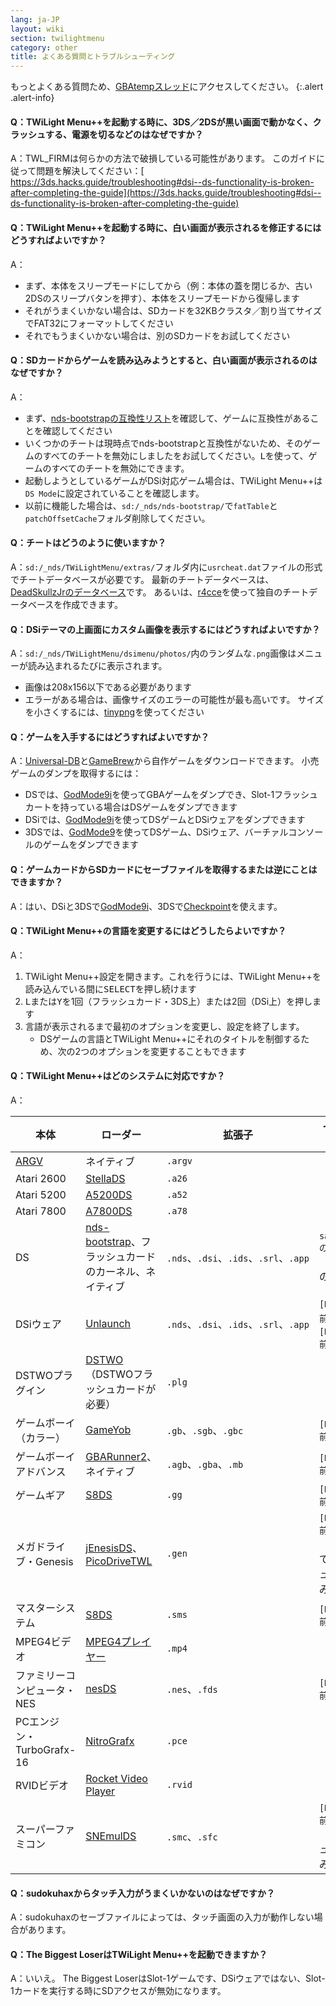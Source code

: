 ```yaml
---
lang: ja-JP
layout: wiki
section: twilightmenu
category: other
title: よくある質問とトラブルシューティング
---
```


もっとよくある質問ため、[GBAtempスレッド](https://gbatemp.net/threads/ds-i-3ds-twilight-menu-gui-for-ds-i-games-and-ds-i-menu-replacement.472200/)にアクセスしてください。
{:.alert .alert-info}

#### Q：TWiLight Menu++を起動する時に、3DS／2DSが黒い画面で動かなく、クラッシュする、電源を切るなどのはなぜですか？
A：TWL_FIRMは何らかの方法で破損している可能性があります。 このガイドに従って問題を解決してください：[ https://3ds.hacks.guide/troubleshooting#dsi--ds-functionality-is-broken-after-completing-the-guide](https://3ds.hacks.guide/troubleshooting#dsi--ds-functionality-is-broken-after-completing-the-guide)

#### Q：TWiLight Menu++を起動する時に、白い画面が表示されるを修正するにはどうすればよいですか？
A：
- まず、本体をスリープモードにしてから（例：本体の蓋を閉じるか、古い2DSのスリープバタンを押す）、本体をスリープモードから復帰します
- それがうまくいかない場合は、SDカードを32KBクラスタ／割り当てサイズでFAT32にフォーマットしてください
- それでもうまくいかない場合は、別のSDカードをお試してください

#### Q：SDカードからゲームを読み込みようとすると、白い画面が表示されるのはなぜですか？
A：
- まず、[nds-bootstrapの互換性リスト](https://docs.google.com/spreadsheets/d/1LRTkXOUXraTMjg1eedz_f7b5jiuyMv2x6e_jY_nyHSc/htmlview#gid=0)を確認して、ゲームに互換性があることを確認してください
- いくつかのチートは現時点でnds-bootstrapと互換性がないため、そのゲームのすべてのチートを無効にしましたをお試してください。<kbd class="l">L</kbd>を使って、ゲームのすべてのチートを無効にできます。
- 起動しようとしているゲームがDSi対応ゲーム場合は、TWiLight Menu++は`DS Mode`に設定されていることを確認します。
- 以前に機能した場合は、`sd:/_nds/nds-bootstrap/`で`fatTable`と`patchOffsetCache`フォルダ削除してください。

#### Q：チートはどうのように使いますか？
A：`sd:/_nds/TWiLightMenu/extras/`フォルダ内に`usrcheat.dat`ファイルの形式でチートデータベースが必要です。 最新のチートデータベースは、[DeadSkullzJrのデータベース](https://gbatemp.net/threads/deadskullzjrs-flashcart-cheat-databases.488711/)です。 あるいは、[r4cce](http://hp.vector.co.jp/authors/VA013928/soft.html)を使って独自のチートデータベースを作成できます。

#### Q：DSiテーマの上画面にカスタム画像を表示するにはどうすればよいですか？
A：`sd:/_nds/TWiLightMenu/dsimenu/photos/`内のランダムな`.png`画像はメニューが読み込まれるたびに表示されます。

- 画像は208x156以下である必要があります
- エラーがある場合は、画像サイズのエラーの可能性が最も高いです。 サイズを小さくするには、[tinypng](https://tinypng.com)を使ってください

#### Q：ゲームを入手するにはどうすればよいですか？
A：[Universal-DB](https://db.universal-team.net/ds)と[GameBrew](https://www.gamebrew.org/wiki/List_of_DS_homebrew_applications)から自作ゲームをダウンロードできます。 小売ゲームのダンプを取得するには：
- DSでは、[GodMode9i](https://github.com/DS-Homebrew/GodMode9i/releases)を使ってGBAゲームをダンプでき、Slot-1フラッシュカートを持っている場合はDSゲームをダンプできます
- DSiでは、[GodMode9i](https://github.com/DS-Homebrew/GodMode9i/releases)を使ってDSゲームとDSiウェアをダンプできます
- 3DSでは、[GodMode9](https://github.com/d0k3/GodMode9/releases)を使ってDSゲーム、DSiウェア、バーチァルコンソールのゲームをダンプできます

#### Q：ゲームカードからSDカードにセーブファイルを取得するまたは逆にことはできますか？
A：はい、DSiと3DSで[GodMode9i](https://github.com/DS-Homebrew/GodMode9i/releases)、3DSで[Checkpoint](https://github.com/FlagBrew/Checkpoint/releases)を使えます。

#### Q：TWiLight Menu++の言語を変更するにはどうしたらよいですか？
A：
1. TWiLight Menu++設定を開きます。これを行うには、TWiLight Menu++を読み込んでいる間に<kbd>SELECT</kbd>を押し続けます
1. <kbd class="l">L</kbd>または<kbd class="face">Y</kbd>を1回（フラッシュカード・3DS上）または2回（DSi上）を押します
1. 言語が表示されるまで最初のオプションを変更し、設定を終了します。
   - DSゲームの言語とTWiLight Menu++にそれのタイトルを制御するため、次の2つのオプションを変更することもできます

#### Q：TWiLight Menu++はどのシステムに対応ですか？

A：

| 本体                       | ローダー                                       | 拡張子                                | セーブファイル                                        |
| ------------------------ | ------------------------------------------ | ---------------------------------- | ---------------------------------------------- |
| [ARGV][nds-hb-menu-argv] | ネイティブ                                      | `.argv`                            |                                                |
| Atari 2600               | [StellaDS][stellads]                       | `.a26`                             |                                                |
| Atari 5200               | [A5200DS][a5200ds]                         | `.a52`                             |                                                |
| Atari 7800               | [A7800DS][a7800ds]                         | `.a78`                             |                                                |
| DS                       | [nds-bootstrap][ndsbs]、フラッシュカードのカーネル、ネイティブ | `.nds`、`.dsi`、`.ids`、`.srl`、`.app` | `saves/[ROMの名前].sav`<br>（小売ROMのみ）        |
| DSiウェア                   | [Unlaunch][unlaunch]                       | `.nds`、`.dsi`、`.ids`、`.srl`、`.app` | `[ROMの名前].pub`、`[ROMの名前].prv`                  |
| DSTWOプラグイン               | [DSTWO][dstwo]（DSTWOフラッシュカードが必要）           | `.plg`                             |                                                |
| ゲームボーイ（カラー）              | [GameYob][gameyob]                         | `.gb`、`.sgb`、`.gbc`                | `[ROMの名前].sav`                                 |
| ゲームボーイアドバンス              | [GBARunner2][gbarunner2]、ネイティブ             | `.agb`、`.gba`、`.mb`                | `[ROMの名前].sav`                                 |
| ゲームギア                    | [S8DS][s8ds]                               | `.gg`                              | `[ROMの名前].gg.sav`                              |
| メガドライブ・Genesis           | [jEnesisDS][jenesis]、[PicoDriveTWL][pdtwl] | `.gen`                             | `[ROMの名前].srm`<br>（jEnesisDSでフラッシュカードのみ） |
| マスターシステム                 | [S8DS][s8ds]                               | `.sms`                             | `[ROMの名前].sms.sav`                             |
| MPEG4ビデオ                 | [MPEG4プレイヤー][mpeg4player]                  | `.mp4`                             |                                                |
| ファミリーコンピュータ・NES          | [nesDS][nesds]                             | `.nes`、`.fds`                      | `[ROMの名前].sav`                                 |
| PCエンジン・TurboGrafx-16     | [NitroGrafx][nitrografx]                   | `.pce`                             |                                                |
| RVIDビデオ                  | [Rocket Video Player][rvidplayer]          | `.rvid`                            |                                                |
| スーパーファミコン                | [SNEmulDS][snemulds]                       | `.smc`、`.sfc`                      | `[ROMの名前].srm`<br>（フラッシュカードのみ）           |


#### Q：sudokuhaxからタッチ入力がうまくいかないのはなぜですか？
A：sudokuhaxのセーブファイルによっては、タッチ画面の入力が動作しない場合があります。

#### Q：The Biggest LoserはTWiLight Menu++を起動できますか？
A：いいえ。 The Biggest LoserはSlot-1ゲームです、DSiウェアではない、Slot-1カードを実行する時にSDアクセスが無効になります。

[a5200ds]: https://github.com/wavemotion-dave/A5200DS
[a7800ds]: https://github.com/wavemotion-dave/A7800DS
[dstwo]: http://eng.supercard.sc
[gameyob]: https://github.com/Drenn1/GameYob
[gbarunner2]: https://github.com/Gericom/GBARunner2
[jenesis]: https://www.gamebrew.org/wiki/JEnesisDS
[mpeg4player]: https://gbatemp.net/threads/544095
[ndsbs]: https://github.com/DS-Homebrew/nds-bootstrap
[nds-hb-menu-argv]: https://github.com/devkitPro/nds-hb-menu#passing-arguments
[nesds]: https://github.com/DS-Homebrew/NesDS
[nitrografx]: https://www.gamebrew.org/wiki/NitroGrafx
[pdtwl]: https://github.com/DS-Homebrew/PicoDriveTWL
[rvidplayer]: https://gbatemp.net/threads/539163
[s8ds]: https://www.gamebrew.org/wiki/S8DS
[snemulds]: https://www.gamebrew.org/wiki/SNEmulDS
[stellads]: https://github.com/wavemotion-dave/StellaDS
[unlaunch]: https://problemkaputt.de/unlaunch.htm
